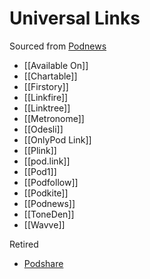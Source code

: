 # Universal Links
Sourced from [Podnews](https://podnews.net/article/universal-links)

* [[Available On]]
* [[Chartable]]
* [[Firstory]]
* [[Linkfire]]
* [[Linktree]]
* [[Metronome]]
* [[Odesli]]
* [[OnlyPod Link]]
* [[Plink]]
* [[pod.link]]
* [[Pod1]]
* [[Podfollow]]
* [[Podkite]]
* [[Podnews]]
* [[ToneDen]]
* [[Wavve]]

Retired
* [Podshare](https://podshare.io/)
